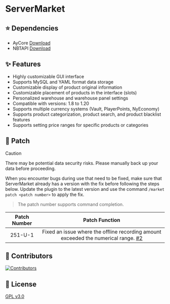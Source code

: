 # ServerMarket

## ⭐ Dependencies

+ AyCore [Download](https://cdn.mc9y.com/files/AyCore/AyCore-1.2.1-BETA.jar)
+ NBTAPI [Download](https://www.spigotmc.org/resources/nbt-api.7939/)

## ✨ Features

* Highly customizable GUI interface
* Supports MySQL and YAML format data storage
* Customizable display of product original information
* Customizable placement of products in the interface (slots)
* Personalized warehouse and warehouse panel settings
* Compatible with versions: 1.8 to 1.20
* Supports multiple currency systems (Vault, PlayerPoints, NyEconomy)
* Supports product categorization, product search, and product blacklist features
* Supports setting price ranges for specific products or categories

## 🔨 Patch

> [!CAUTION]
> There may be potential data security risks. Please manually back up your data before proceeding.

When you encounter bugs during use that need to be fixed, make sure that ServerMarket already has a version with the fix before following the steps below. Update the plugin to the latest version and use the command `/market patch <patch number>` to apply the fix.
>The patch number supports command completion.

|  Patch Number   |                                   Patch Function                                   |
|:-------:|:------------------------------------------------------------------------:|
| 251-U-1 | Fixed an issue where the offline recording amount exceeded the numerical range. [#2](https://github.com/blank038/ServerMarket/issues/2) |

## 🌱 Contributors

<a href="https://github.com/blank038/ServerMarket/graphs/contributors">
  <img src="https://contrib.rocks/image?repo=blank038/ServerMarket" alt="Contributors"/>
</a>

## 📃 License

[GPL v3.0](https://opensource.org/license/gpl-3-0/)